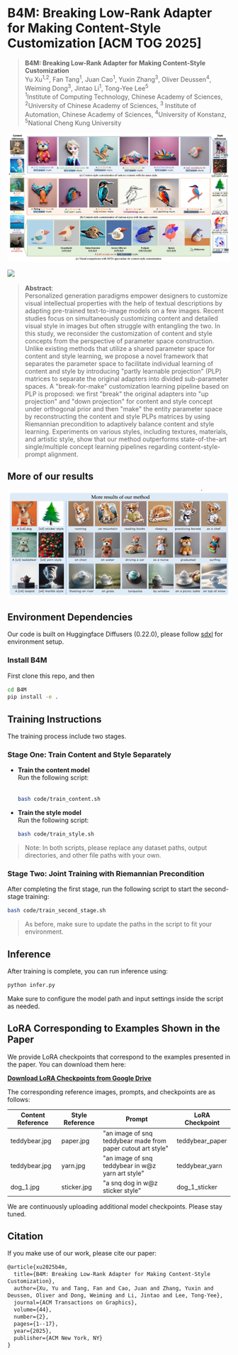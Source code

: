 # B4M: Breaking Low-Rank Adapter for Making Content-Style Customization [ACM TOG 2025]

> **B4M: Breaking Low-Rank Adapter for Making Content-Style Customization**<br>
> Yu Xu<sup>1,2</sup>, Fan Tang<sup>1</sup>, Juan Cao<sup>1</sup>, Yuxin Zhang<sup>3</sup>, Oliver Deussen<sup>4</sup>, Weiming Dong<sup>3</sup>, Jintao Li<sup>1</sup>, Tong-Yee Lee<sup>5</sup> <br>
> <sup>1</sup>Institute of Computing Technology, Chinese Academy of Sciences, <sup>2</sup>University of Chinese Academy of Sciences, <sup>3</sup> Institute of Automation, Chinese Academy of Sciences, <sup>4</sup>University of Konstanz, <sup>5</sup>National Cheng Kung University


![](assets/teaser.png)

<a href='https://arxiv.org/abs/2403.19456'><img src='https://img.shields.io/badge/ArXiv-2403.19456-red'></a> 


>**Abstract**: <br>
>Personalized generation paradigms empower designers to customize visual intellectual properties with the help of textual descriptions by adapting pre-trained text-to-image models on a few images. Recent studies focus on simultaneously customizing content and detailed visual style in images but often struggle with entangling the two. In this study, we reconsider the customization of content and style concepts from the perspective of parameter space construction. Unlike existing methods that utilize a shared parameter space for content and style learning, we propose a novel framework that separates the parameter space to facilitate individual learning of content and style by introducing "partly learnable projection" (PLP) matrices to separate the original adapters into divided sub-parameter spaces. A "break-for-make" customization learning pipeline based on PLP is proposed: we first "break" the original adapters into "up projection" and "down projection" for content and style concept under orthogonal prior and then "make" the entity parameter space by reconstructing the content and style PLPs matrices by using Riemannian precondition to adaptively balance content and style learning. Experiments on various styles, including textures, materials, and artistic style, show that our method outperforms state-of-the-art single/multiple concept learning pipelines regarding content-style-prompt alignment.


## More of our results
![](assets/more_results.png)




## Environment Dependencies

Our code is built on Huggingface Diffusers (0.22.0), please follow [sdxl](https://github.com/huggingface/diffusers/blob/v0.22.0-release/examples/dreambooth/README_sdxl.md) for environment setup.


### Install B4M
First clone this repo, and then
```bash
cd B4M
pip install -e .
```


## Training Instructions

The training process include two stages.

### Stage One: Train Content and Style Separately

- **Train the content model**  
  Run the following script:

  ```bash

  bash code/train_content.sh
  ```

- **Train the style model**  
  Run the following script:

  ```bash
  bash code/train_style.sh
  ```

> Note: In both scripts, please replace any dataset paths, output directories, and other file paths with your own.

### Stage Two: Joint Training with Riemannian Precondition

After completing the first stage, run the following script to start the second-stage training:

```bash
bash code/train_second_stage.sh
```

> As before, make sure to update the paths in the script to fit your environment.

## Inference

After training is complete, you can run inference using:

```bash
python infer.py
```

Make sure to configure the model path and input settings inside the script as needed.


## LoRA Corresponding to Examples Shown in the Paper

We provide LoRA checkpoints that correspond to the examples presented in the paper. You can download them here:

**[Download LoRA Checkpoints from Google Drive](https://drive.google.com/drive/folders/1xlJyheBInkt26zDdlgh8mwrOMxtZkjvK?usp=sharing)**

The corresponding reference images, prompts, and checkpoints are as follows: 

| Content Reference | Style Reference  | Prompt                                                         | LoRA Checkpoint      |
|-------------------|------------------|----------------------------------------------------------------|----------------------|
| teddybear.jpg     | paper.jpg        | "an image of snq teddybear made from paper cutout art style"   | teddybear_paper      |
| teddybear.jpg     | yarn.jpg         | "an image of snq teddybear in w@z yarn art style"              | teddybear_yarn       |
| dog_1.jpg         | sticker.jpg      | "a snq dog in w@z sticker style"                               | dog_1_sticker        |


We are continuously uploading additional model checkpoints. Please stay tuned.




## Citation
If you make use of our work, please cite our paper:

```
@article{xu2025b4m,
  title={B4M: Breaking Low-Rank Adapter for Making Content-Style Customization},
  author={Xu, Yu and Tang, Fan and Cao, Juan and Zhang, Yuxin and Deussen, Oliver and Dong, Weiming and Li, Jintao and Lee, Tong-Yee},
  journal={ACM Transactions on Graphics},
  volume={44},
  number={2},
  pages={1--17},
  year={2025},
  publisher={ACM New York, NY}
}
```
